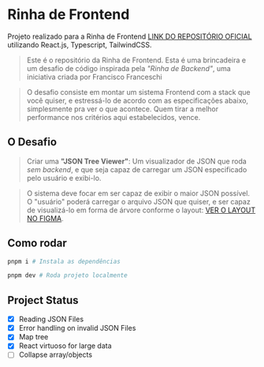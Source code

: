 # Rinha de Frontend

Projeto realizado para a Rinha de Frontend [LINK DO REPOSITÓRIO OFICIAL](https://github.com/codante-io/rinha-frontend) utilizando React.js, Typescript, TailwindCSS.

> Este é o repositório da Rinha de Frontend. Esta é uma brincadeira e um desafio de código inspirada pela _"Rinha de Backend"_, uma iniciativa criada por Francisco Franceschi

> O desafio consiste em montar um sistema Frontend com a stack que você quiser, e estressá-lo de acordo com as especificações abaixo, simplesmente pra ver o que acontece. Quem tirar a melhor performance nos critérios aqui estabelecidos, vence.

## O Desafio

> Criar uma **"JSON Tree Viewer"**: Um visualizador de JSON que roda _sem backend_, e que seja capaz de carregar um JSON especificado pelo usuário e exibi-lo.

> O sistema deve focar em ser capaz de exibir o maior JSON possível. O "usuário" poderá carregar o arquivo JSON que quiser, e ser capaz de visualizá-lo em forma de árvore conforme o layout: [VER O LAYOUT NO FIGMA](https://www.figma.com/file/DHYB13ESevMMip2Nx8skjf/Rinha-de-Front-end?type=design&node-id=0-1&mode=design).

## Como rodar

```bash
pnpm i # Instala as dependências

pnpm dev # Roda projeto localmente

```

## Project Status

-   [x] Reading JSON Files
-   [x] Error handling on invalid JSON Files
-   [x] Map tree
-   [x] React virtuoso for large data
-   [ ] Collapse array/objects
